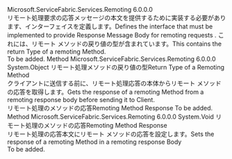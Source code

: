 <Type Name="IServiceRemotingResponseMessageBody" FullName="Microsoft.ServiceFabric.Services.Remoting.V2.IServiceRemotingResponseMessageBody">
  <TypeSignature Language="C#" Value="public interface IServiceRemotingResponseMessageBody" />
  <TypeSignature Language="ILAsm" Value=".class public interface auto ansi abstract IServiceRemotingResponseMessageBody" />
  <TypeSignature Language="DocId" Value="T:Microsoft.ServiceFabric.Services.Remoting.V2.IServiceRemotingResponseMessageBody" />
  <TypeSignature Language="VB.NET" Value="Public Interface IServiceRemotingResponseMessageBody" />
  <TypeSignature Language="F#" Value="type IServiceRemotingResponseMessageBody = interface" />
  <AssemblyInfo>
    <AssemblyName>Microsoft.ServiceFabric.Services.Remoting</AssemblyName>
    <AssemblyVersion>6.0.0.0</AssemblyVersion>
  </AssemblyInfo>
  <Interfaces />
  <Docs>
    <summary>
            <span data-ttu-id="0a2b6-101">リモート処理要求の応答メッセージの本文を提供するために実装する必要があります、インターフェイスを定義します。</span><span class="sxs-lookup"><span data-stu-id="0a2b6-101">Defines the interface that must be implemented to provide Response Message Body for remoting requests .</span></span>
            <span data-ttu-id="0a2b6-102">これには、リモート メソッドの戻り値の型が含まれています。</span><span class="sxs-lookup"><span data-stu-id="0a2b6-102">This contains the return Type of a remoting Method.</span></span>
            </summary>
    <remarks>To be added.</remarks>
  </Docs>
  <Members>
    <Member MemberName="Get">
      <MemberSignature Language="C#" Value="public object Get (Type paramType);" />
      <MemberSignature Language="ILAsm" Value=".method public hidebysig newslot virtual instance object Get(class System.Type paramType) cil managed" />
      <MemberSignature Language="DocId" Value="M:Microsoft.ServiceFabric.Services.Remoting.V2.IServiceRemotingResponseMessageBody.Get(System.Type)" />
      <MemberSignature Language="VB.NET" Value="Public Function Get (paramType As Type) As Object" />
      <MemberSignature Language="F#" Value="abstract member Get : Type -&gt; obj" Usage="iServiceRemotingResponseMessageBody.Get paramType" />
      <MemberType>Method</MemberType>
      <AssemblyInfo>
        <AssemblyName>Microsoft.ServiceFabric.Services.Remoting</AssemblyName>
        <AssemblyVersion>6.0.0.0</AssemblyVersion>
      </AssemblyInfo>
      <ReturnValue>
        <ReturnType>System.Object</ReturnType>
      </ReturnValue>
      <Parameters>
        <Parameter Name="paramType" Type="System.Type" />
      </Parameters>
      <Docs>
        <param name="paramType"> <span data-ttu-id="0a2b6-103">リモート処理メソッドの戻り値の型</span><span class="sxs-lookup"><span data-stu-id="0a2b6-103">Return Type of a Remoting Method</span></span></param>
        <summary>
            <span data-ttu-id="0a2b6-104">クライアントに送信する前に、リモート処理応答の本体からリモート メソッドの応答を取得します。</span><span class="sxs-lookup"><span data-stu-id="0a2b6-104">Gets the response of a remoting Method from a remoting response body before sending it to Client.</span></span> 
            </summary>
        <returns><span data-ttu-id="0a2b6-105">リモート処理のメソッドの応答</span><span class="sxs-lookup"><span data-stu-id="0a2b6-105">Remoting Method Response</span></span></returns>
        <remarks>To be added.</remarks>
      </Docs>
    </Member>
    <Member MemberName="Set">
      <MemberSignature Language="C#" Value="public void Set (object response);" />
      <MemberSignature Language="ILAsm" Value=".method public hidebysig newslot virtual instance void Set(object response) cil managed" />
      <MemberSignature Language="DocId" Value="M:Microsoft.ServiceFabric.Services.Remoting.V2.IServiceRemotingResponseMessageBody.Set(System.Object)" />
      <MemberSignature Language="VB.NET" Value="Public Sub Set (response As Object)" />
      <MemberSignature Language="F#" Value="abstract member Set : obj -&gt; unit" Usage="iServiceRemotingResponseMessageBody.Set response" />
      <MemberType>Method</MemberType>
      <AssemblyInfo>
        <AssemblyName>Microsoft.ServiceFabric.Services.Remoting</AssemblyName>
        <AssemblyVersion>6.0.0.0</AssemblyVersion>
      </AssemblyInfo>
      <ReturnValue>
        <ReturnType>System.Void</ReturnType>
      </ReturnValue>
      <Parameters>
        <Parameter Name="response" Type="System.Object" />
      </Parameters>
      <Docs>
        <param name="response"><span data-ttu-id="0a2b6-106">リモート処理のメソッドの応答</span><span class="sxs-lookup"><span data-stu-id="0a2b6-106">Remoting Method Response</span></span></param>
        <summary>
            <span data-ttu-id="0a2b6-107">リモート処理の応答本文にリモート メソッドの応答を設定します。</span><span class="sxs-lookup"><span data-stu-id="0a2b6-107">Sets the response of a remoting Method in a remoting response Body</span></span>
            </summary>
        <remarks>To be added.</remarks>
      </Docs>
    </Member>
  </Members>
</Type>